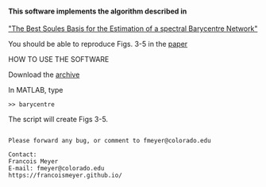 #### This software implements the algorithm described in 
<a href="https://github.com/francoismeyer/barycentre-network/blob/main/soules-spectral-barycentre.pdf"> "The Best Soules Basis for the Estimation of a spectral Barycentre Network"</a> 

You should be able to reproduce Figs. 3-5 in the <a href=""> paper</a> 

HOW TO USE THE SOFTWARE

Download the <a href=""> archive</a>

In MATLAB, type
```
>> barycentre
```
The script will create Figs 3-5.
```

Please forward any bug, or comment to fmeyer@colorado.edu

Contact:
Francois Meyer
E-mail: fmeyer@colorado.edu
https://francoismeyer.github.io/
